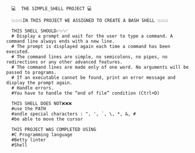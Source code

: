       💻  THE SIMPLE_SHELL PROJECT 💻

      💥💥💥IN THIS PROJECT WE ASSIGNED TO CREATE A BASH SHELL 💥💥💥

      THIS SHELL SHOULD✅✅✅
      # Display a prompt and wait for the user to type a command. A command line always ends with a new line.
      # The prompt is displayed again each time a command has been executed.
      # The command lines are simple, no semicolons, no pipes, no redirections or any other advanced features.
      # The command lines are made only of one word. No arguments will be passed to programs.
      # If an executable cannot be found, print an error message and display the prompt again.
      # Handle errors.
      #You have to handle the “end of file” condition (Ctrl+D)

      THIS SHELL DOES NOT❌❌❌
      #use the PATH
      #andle special characters : ", ', `, \, *, &, #
      #be able to move the cursor

      THIS PROJECT WAS COMPLETED USING
      #C Programming language
      #Betty linter
      #Shell

      
      
